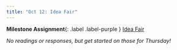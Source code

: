 ```yaml
---
title: "Oct 12: Idea Fair"
---
```


**Milestone Assignment**{: .label .label-purple } [Idea Fair](https://canvas.uw.edu/courses/1434073/assignments/5890571)

*No readings or responses, but get started on those for Thursday!*


